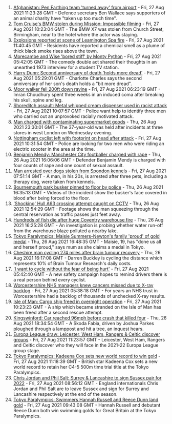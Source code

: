 1. [Afghanistan: Pen Farthing team 'turned away' from airport](https://www.bbc.co.uk/news/uk-england-essex-58354229?at_medium=RSS&at_campaign=KARANGA) - Fri, 27 Aug 2021 11:23:28 GMT - Defence secretary Ben Wallace says supporters of an animal charity have "taken up too much time".
2. [Tom Cruise's BMW stolen during Mission: Impossible filming](https://www.bbc.co.uk/news/uk-england-birmingham-58356160?at_medium=RSS&at_campaign=KARANGA) - Fri, 27 Aug 2021 10:23:04 GMT - The BMW X7 was stolen from Church Street, Birmingham, near to the hotel where the actor was staying.
3. [Explosions reported at scene of Leamington Spa fire](https://www.bbc.co.uk/news/uk-england-coventry-warwickshire-58357327?at_medium=RSS&at_campaign=KARANGA) - Fri, 27 Aug 2021 11:40:45 GMT - Residents have reported a chemical smell as a plume of thick black smoke rises above the town.
4. [Morecambe and Wise 'bored stiff' by Monty Python](https://www.bbc.co.uk/news/uk-england-norfolk-58158598?at_medium=RSS&at_campaign=KARANGA) - Fri, 27 Aug 2021 05:42:05 GMT - The comedy double act shared their thoughts in an unearthed 1973 interview for a student TV station.
5. [Harry Dunn: Second anniversary of death 'holds more dread'](https://www.bbc.co.uk/news/uk-england-northamptonshire-58346085?at_medium=RSS&at_campaign=KARANGA) - Fri, 27 Aug 2021 05:29:01 GMT - Charlotte Charles says the second anniversary of her son's death holds a "bit more dread".
6. [Moor walker fell 200ft down ravine](https://www.bbc.co.uk/news/uk-england-manchester-58316917?at_medium=RSS&at_campaign=KARANGA) - Fri, 27 Aug 2021 06:23:19 GMT - Imran Choudhury spent three weeks in an induced coma after breaking his skull, spine and leg.
7. [Shoreditch assault: Metal whipped cream dispenser used in racist attack](https://www.bbc.co.uk/news/uk-england-london-58353977?at_medium=RSS&at_campaign=KARANGA) - Fri, 27 Aug 2021 10:07:57 GMT - Police want help to identify three men who carried out an unprovoked racially motivated attack.
8. [Man charged with contaminating supermarket goods](https://www.bbc.co.uk/news/uk-england-london-58351768?at_medium=RSS&at_campaign=KARANGA) - Thu, 26 Aug 2021 23:30:01 GMT - The 37-year-old was held after incidents at three stores in west London on Wednesday evening.
9. [Nottingham cyclist left with footprint on head after attack](https://www.bbc.co.uk/news/uk-england-nottinghamshire-58354514?at_medium=RSS&at_campaign=KARANGA) - Fri, 27 Aug 2021 10:31:54 GMT - Police are looking for two men who were riding an electric scooter in the area at the time.
10. [Benjamin Mendy: Manchester City footballer charged with rape](https://www.bbc.co.uk/news/uk-england-manchester-58348288?at_medium=RSS&at_campaign=KARANGA) - Thu, 26 Aug 2021 16:06:06 GMT - Defender Benjamin Mendy is charged with four counts of rape and one count of sexual assault.
11. [Man arrested over dogs stolen from Spondon kennels](https://www.bbc.co.uk/news/uk-england-derbyshire-58351284?at_medium=RSS&at_campaign=KARANGA) - Fri, 27 Aug 2021 07:51:14 GMT - A man, in his 20s, is arrested after three pets, including a therapy dog, were taken from kennels.
12. [Bournemouth park busker pinned to floor by police](https://www.bbc.co.uk/news/uk-england-dorset-58347979?at_medium=RSS&at_campaign=KARANGA) - Thu, 26 Aug 2021 16:35:13 GMT - Videos of the incident show the busker's face covered in blood after being forced to the floor.
13. ['Shocking' Hull A63 crossing attempt caught on CCTV](https://www.bbc.co.uk/news/uk-england-humber-58345196?at_medium=RSS&at_campaign=KARANGA) - Thu, 26 Aug 2021 12:54:29 GMT - Footage shows the man squeezing through the central reservation as traffic passes just feet away.
14. [Hundreds of fish die after huge Coventry warehouse fire](https://www.bbc.co.uk/news/uk-england-coventry-warwickshire-58348849?at_medium=RSS&at_campaign=KARANGA) - Thu, 26 Aug 2021 16:25:28 GMT - An investigation is probing whether water run-off from the warehouse blaze polluted a nearby lake.
15. [Tokyo Paralympics: Maisie Summers-Newton's family 'proud' of gold medal](https://www.bbc.co.uk/news/uk-england-northamptonshire-58349262?at_medium=RSS&at_campaign=KARANGA) - Thu, 26 Aug 2021 16:48:35 GMT - Maisie, 19, has "done us all and herself proud," says mum as she claims a medal in Tokyo.
16. [Cheshire man cycling 274 miles after brain tumour recovery](https://www.bbc.co.uk/news/uk-england-merseyside-58345349?at_medium=RSS&at_campaign=KARANGA) - Thu, 26 Aug 2021 16:17:08 GMT - Darren Buckley is cycling the distance which represents 10% of Brain Tumour Research's daily costs.
17. ['I want to cycle without the fear of being hurt'](https://www.bbc.co.uk/news/uk-england-birmingham-58343544?at_medium=RSS&at_campaign=KARANGA) - Fri, 27 Aug 2021 05:42:40 GMT - A new safety campaign hopes to remind drivers there is a real person behind every cyclist.
18. [Worcestershire NHS managers knew cancers missed due to X-ray backlog](https://www.bbc.co.uk/news/uk-england-hereford-worcester-58331797?at_medium=RSS&at_campaign=KARANGA) - Fri, 27 Aug 2021 05:38:18 GMT - For years an NHS trust in Worcestershire had a backlog of thousands of unchecked X-ray results.
19. [Isle of Man: Cargo ship freed in overnight operation](https://www.bbc.co.uk/news/world-europe-isle-of-man-58356190?at_medium=RSS&at_campaign=KARANGA) - Fri, 27 Aug 2021 10:23:23 GMT - A ship which became stranded on the Isle of Man has been freed after a second rescue attempt.
20. [Kingswinford: Car reached 96mph before crash that killed four](https://www.bbc.co.uk/news/uk-england-birmingham-58346494?at_medium=RSS&at_campaign=KARANGA) - Thu, 26 Aug 2021 18:34:54 GMT - A Skoda Fabia, driven by Joshua Parkes ploughed through a lamppost and hit a tree, an inquest hears.
21. [Europa League draw: Leicester, West Ham, Rangers & Celtic discover groups](https://www.bbc.co.uk/sport/football/58353604?at_medium=RSS&at_campaign=KARANGA) - Fri, 27 Aug 2021 11:23:57 GMT - Leicester, West Ham, Rangers and Celtic discover who they will face in the 2021-22 Europa League group stage.
22. [Tokyo Paralympics: Kadeena Cox sets new world record to win gold](https://www.bbc.co.uk/sport/disability-sport/58352830?at_medium=RSS&at_campaign=KARANGA) - Fri, 27 Aug 2021 11:18:39 GMT - British star Kadeena Cox sets a new world record to retain her C4-5 500m time trial title at the Tokyo Paralympics.
23. [Chris Jordan and Phil Salt: Surrey & Lancashire to sign Sussex pair for 2022](https://www.bbc.co.uk/sport/cricket/58347869?at_medium=RSS&at_campaign=KARANGA) - Fri, 27 Aug 2021 08:56:12 GMT - England internationals Chris Jordan and Phil Salt are to leave Sussex and sign for Surrey and Lancashire respectively at the end of the season.
24. [Tokyo Paralympics: Swimmers Hannah Russell and Reece Dunn land gold](https://www.bbc.co.uk/sport/disability-sport/58354250?at_medium=RSS&at_campaign=KARANGA) - Fri, 27 Aug 2021 09:43:08 GMT - Hannah Russell and debutant Reece Dunn both win swimming golds for Great Britain at the Tokyo Paralympics.
